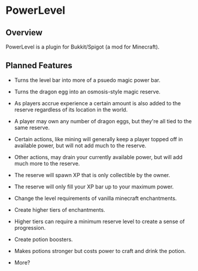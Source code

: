 PowerLevel
==========

## Overview

PowerLevel is a plugin for Bukkit/Spigot (a mod for Minecraft).

## Planned Features

  - Turns the level bar into more of a psuedo magic power bar.
  - Turns the dragon egg into an osmosis-style magic reserve.
  - As players accrue experience a certain amount is also added to the reserve regardless of its location in the world.
  - A player may own any number of dragon eggs, but they're all tied to the same reserve.
  - Certain actions, like mining will generally keep a player topped off in available power, but will not add much to the reserve.
  - Other actions, may drain your currently available power, but will add much more to the reserve.
  - The reserve will spawn XP that is only collectible by the owner.
  - The reserve will only fill your XP bar up to your maximum power.

  - Change the level requirements of vanilla minecraft enchantments.
  - Create higher tiers of enchantments.
  - Higher tiers can require a minimum reserve level to create a sense of progression.
  
  - Create potion boosters.
  - Makes potions stronger but costs power to craft and drink the potion.
  - More?
  
